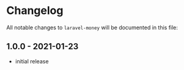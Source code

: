 # Changelog

All notable changes to `laravel-money` will be documented in this file:

## 1.0.0 - 2021-01-23

- initial release
